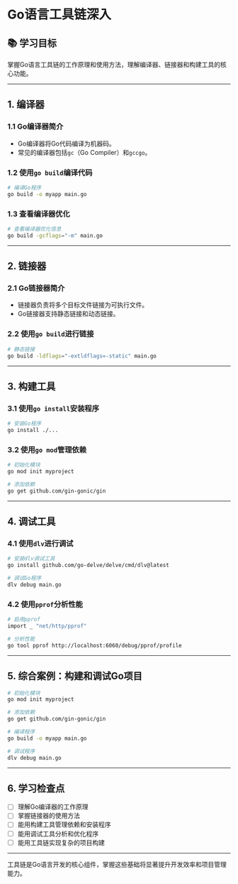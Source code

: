 # Go语言工具链深入

## 📚 学习目标
掌握Go语言工具链的工作原理和使用方法，理解编译器、链接器和构建工具的核心功能。

---

## 1. 编译器

### 1.1 Go编译器简介
- Go编译器将Go代码编译为机器码。
- 常见的编译器包括`gc`（Go Compiler）和`gccgo`。

### 1.2 使用`go build`编译代码
```bash
# 编译Go程序
go build -o myapp main.go
```

### 1.3 查看编译器优化
```bash
# 查看编译器优化信息
go build -gcflags="-m" main.go
```

---

## 2. 链接器

### 2.1 Go链接器简介
- 链接器负责将多个目标文件链接为可执行文件。
- Go链接器支持静态链接和动态链接。

### 2.2 使用`go build`进行链接
```bash
# 静态链接
go build -ldflags="-extldflags=-static" main.go
```

---

## 3. 构建工具

### 3.1 使用`go install`安装程序
```bash
# 安装Go程序
go install ./...
```

### 3.2 使用`go mod`管理依赖
```bash
# 初始化模块
go mod init myproject

# 添加依赖
go get github.com/gin-gonic/gin
```

---

## 4. 调试工具

### 4.1 使用`dlv`进行调试
```bash
# 安装dlv调试工具
go install github.com/go-delve/delve/cmd/dlv@latest

# 调试Go程序
dlv debug main.go
```

### 4.2 使用`pprof`分析性能
```bash
# 启用pprof
import _ "net/http/pprof"

# 分析性能
go tool pprof http://localhost:6060/debug/pprof/profile
```

---

## 5. 综合案例：构建和调试Go项目
```bash
# 初始化模块
go mod init myproject

# 添加依赖
go get github.com/gin-gonic/gin

# 编译程序
go build -o myapp main.go

# 调试程序
dlv debug main.go
```

---

## 6. 学习检查点

- [ ] 理解Go编译器的工作原理
- [ ] 掌握链接器的使用方法
- [ ] 能用构建工具管理依赖和安装程序
- [ ] 能用调试工具分析和优化程序
- [ ] 能用工具链实现复杂的项目构建

---

工具链是Go语言开发的核心组件，掌握这些基础将显著提升开发效率和项目管理能力。
